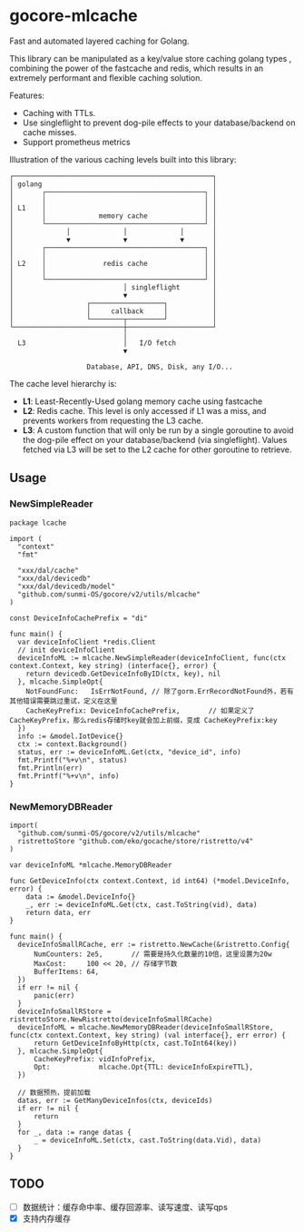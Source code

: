 # gocore-mlcache

Fast and automated layered caching for Golang.

This library can be manipulated as a key/value store caching golang types , combining the power of the fastcache and redis, which results in an extremely performant and flexible caching solution.

Features:

- Caching with TTLs.
- Use singleflight to prevent dog-pile effects to your
  database/backend on cache misses.
- Support prometheus metrics

Illustration of the various caching levels built into this library:


```
┌─────────────────────────────────────────────────┐
│ golang                                          │
│       ┌───────────────────────────────────────┐ │
│       │                                       │ │
│ L1    │                                       │ │
│       │             memory cache              │ │
│       └───────────────────────────────────────┘ │
│             │             │             │       │
│             ▼             ▼             ▼       │
│       ┌───────────────────────────────────────┐ │
│       │                                       │ │
│ L2    │              redis cache              │ │
│       │                                       │ │
│       └───────────────────────────────────────┘ │
│                           │ singleflight        │
│                           ▼                     │
│                  ┌──────────────────┐           │
│                  │     callback     │           │
│                  └────────┬─────────┘           │
└───────────────────────────┼─────────────────────┘
                            │
  L3                        │   I/O fetch
                            ▼

                   Database, API, DNS, Disk, any I/O...
```


The cache level hierarchy is:
- **L1**: Least-Recently-Used golang memory cache using fastcache
- **L2**: Redis cache. This level is only accessed if L1 was a miss, 
  and prevents workers from requesting the L3 cache.
- **L3**: A custom function that will only be run by a single goroutine
  to avoid the dog-pile effect on your database/backend
  (via singleflight). Values fetched via L3 will be set to the L2 cache
  for other goroutine to retrieve.

## Usage
### NewSimpleReader
```golang
package lcache

import (
  "context"
  "fmt"

  "xxx/dal/cache"
  "xxx/dal/devicedb"
  "xxx/dal/devicedb/model"
  "github.com/sunmi-OS/gocore/v2/utils/mlcache"
)

const DeviceInfoCachePrefix = "di"

func main() {
  var deviceInfoClient *redis.Client
  // init deviceInfoClient
  deviceInfoML := mlcache.NewSimpleReader(deviceInfoClient, func(ctx context.Context, key string) (interface{}, error) {
    return devicedb.GetDeviceInfoByID(ctx, key), nil
  }, mlcache.SimpleOpt{
    NotFoundFunc:   IsErrNotFound, // 除了gorm.ErrRecordNotFound外，若有其他错误需要跳过重试，定义在这里
    CacheKeyPrefix: DeviceInfoCachePrefix,       // 如果定义了CacheKeyPrefix，那么redis存储时key就会加上前缀，变成 CacheKeyPrefix:key
  })
  info := &model.IotDevice{}
  ctx := context.Background()
  status, err := deviceInfoML.Get(ctx, "device_id", info)
  fmt.Printf("%+v\n", status)
  fmt.Println(err)
  fmt.Printf("%+v\n", info)
}

```

### NewMemoryDBReader

```
import(
  "github.com/sunmi-OS/gocore/v2/utils/mlcache"
  ristrettoStore "github.com/eko/gocache/store/ristretto/v4"
)

var deviceInfoML *mlcache.MemoryDBReader

func GetDeviceInfo(ctx context.Context, id int64) (*model.DeviceInfo, error) {
	data := &model.DeviceInfo{}
	_, err := deviceInfoML.Get(ctx, cast.ToString(vid), data)
	return data, err
}

func main() {
  deviceInfoSmallRCache, err := ristretto.NewCache(&ristretto.Config{
      NumCounters: 2e5,       // 需要是持久化数量的10倍，这里设置为20w
      MaxCost:     100 << 20, // 存储字节数
      BufferItems: 64,
  })
  if err != nil {
      panic(err)
  }
  deviceInfoSmallRStore = ristrettoStore.NewRistretto(deviceInfoSmallRCache)
  deviceInfoML = mlcache.NewMemoryDBReader(deviceInfoSmallRStore, func(ctx context.Context, key string) (val interface{}, err error) {
      return GetDeviceInfoByHttp(ctx, cast.ToInt64(key))
  }, mlcache.SimpleOpt{
      CacheKeyPrefix: vidInfoPrefix,
      Opt:            mlcache.Opt{TTL: deviceInfoExpireTTL},
  })

  // 数据预热，提前加载
  datas, err := GetManyDeviceInfos(ctx, deviceIds)
  if err != nil {
      return
  }
  for _, data := range datas {
      _ = deviceInfoML.Set(ctx, cast.ToString(data.Vid), data)
  }
}

```


## TODO
- [ ] 数据统计：缓存命中率、缓存回源率、读写速度、读写qps
- [x] 支持内存缓存 